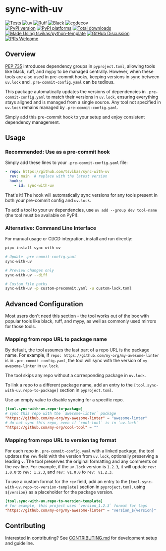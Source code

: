 # sync-with-uv

[![Tests][tests-badge]][tests-link]
[![uv][uv-badge]][uv-link]
[![Ruff][ruff-badge]][ruff-link]
[![Black][black-badge]][black-link]
[![codecov][codecov-badge]][codecov-link]
\
[![PyPI version][pypi-version-badge]][pypi-link]
[![PyPI platforms][pypi-platforms-badge]][pypi-link]
[![Total downloads][pepy-badge]][pepy-link]
\
[![Made Using tsvikas/python-template][template-badge]][template-link]
[![GitHub Discussion][github-discussions-badge]][github-discussions-link]
[![PRs Welcome][prs-welcome-badge]][prs-welcome-link]

## Overview

[PEP 735](https://peps.python.org/pep-0735/) introduces dependency groups in `pyproject.toml`,
allowing tools like black, ruff, and mypy to be managed centrally.
However, when these tools are also used in pre-commit hooks,
keeping versions in sync between `uv.lock` and `.pre-commit-config.yaml` can be tedious.

This package automatically updates the versions of dependencies in `.pre-commit-config.yaml` to match their versions in `uv.lock`,
ensuring everything stays aligned and is managed from a single source.
Any tool not specified in `uv.lock` remains managed by `.pre-commit-config.yaml`.

Simply add this pre-commit hook to your setup and enjoy consistent dependency management.

## Usage

### Recommended: Use as a pre-commit hook

Simply add these lines to your `.pre-commit-config.yaml` file:

```yaml
- repo: https://github.com/tsvikas/sync-with-uv
  rev: main  # replace with the latest version
  hooks:
    - id: sync-with-uv
```

That's it! The hook will automatically sync versions for any tools present in both your pre-commit config and `uv.lock`.

To add a tool to your uv dependencies, use `uv add --group dev tool-name` (the tool must be available on PyPI).

### Alternative: Command Line Interface

For manual usage or CI/CD integration, install and run directly:

```bash
pipx install sync-with-uv

# Update .pre-commit-config.yaml
sync-with-uv

# Preview changes only
sync-with-uv --diff

# Custom file paths
sync-with-uv -p custom-precommit.yaml -u custom-lock.toml
```

## Advanced Configuration

Most users don't need this section -
the tool works out of the box with popular tools like black, ruff, and mypy,
as well as commonly used mirrors for those tools.

### Mapping from repo URL to package name

By default, the tool assumes the last part of a repo URL is the package name.
For example, if `repo: https://github.com/my-org/my-awesome-linter` is in `.pre-commit-config.yaml`,
the tool will sync with the version of `my-awesome-linter` in `uv.lock`.

The tool skips any repo without a corresponding package in `uv.lock`.

To link a repo to a different package name,
add an entry to the `[tool.sync-with-uv.repo-to-package]` section in `pyproject.toml`.

Use an empty value to disable syncing for a specific repo.

```toml
[tool.sync-with-uv.repo-to-package]
# sync this repo with the `awesome-linter` package
"https://github.com/my-org/my-awesome-linter" = "awesome-linter"
# do not sync this repo, even if `cool-tool` is in `uv.lock`
"https://github.com/my-org/cool-tool" = ""
```

### Mapping from repo URL to version tag format

For each repo in `.pre-commit-config.yaml` with a linked package,
the tool updates the `rev` field with the version from `uv.lock`, optionally preserving a leading `v`.
The tool preserves the original formatting and any comments on the `rev` line.
For example, if the `uv.lock` version is `1.2.3`,
it will update `rev: 1.0.0` to `rev: 1.2.3`,
and `rev: v1.0.0` to `rev: v1.2.3`.

To use a custom format for the `rev` field,
add an entry to the `[tool.sync-with-uv.repo-to-version-template]` section in `pyproject.toml`,
using `${version}` as a placeholder for the package version.

```toml
[tool.sync-with-uv.repo-to-version-template]
# for example, this project uses `version_1.2.3` format for tags
"https://github.com/my-org/my-awesome-linter" = "version_${version}"
```

## Contributing

Interested in contributing?
See [CONTRIBUTING.md](CONTRIBUTING.md) for development setup and guideline.

[black-badge]: https://img.shields.io/badge/code%20style-black-000000.svg
[black-link]: https://github.com/psf/black
[codecov-badge]: https://codecov.io/gh/tsvikas/sync-with-uv/graph/badge.svg
[codecov-link]: https://codecov.io/gh/tsvikas/sync-with-uv
[github-discussions-badge]: https://img.shields.io/static/v1?label=Discussions&message=Ask&color=blue&logo=github
[github-discussions-link]: https://github.com/tsvikas/sync-with-uv/discussions
[pepy-badge]: https://img.shields.io/pepy/dt/sync-with-uv
[pepy-link]: https://pepy.tech/project/sync-with-uv
[prs-welcome-badge]: https://img.shields.io/badge/PRs-welcome-brightgreen.svg
[prs-welcome-link]: https://opensource.guide/how-to-contribute/
[pypi-link]: https://pypi.org/project/sync-with-uv/
[pypi-platforms-badge]: https://img.shields.io/pypi/pyversions/sync-with-uv
[pypi-version-badge]: https://img.shields.io/pypi/v/sync-with-uv
[ruff-badge]: https://img.shields.io/endpoint?url=https://raw.githubusercontent.com/astral-sh/ruff/main/assets/badge/v2.json
[ruff-link]: https://github.com/astral-sh/ruff
[template-badge]: https://img.shields.io/badge/%F0%9F%9A%80_Made_Using-tsvikas%2Fpython--template-gold
[template-link]: https://github.com/tsvikas/python-template
[tests-badge]: https://github.com/tsvikas/sync-with-uv/actions/workflows/ci.yml/badge.svg
[tests-link]: https://github.com/tsvikas/sync-with-uv/actions/workflows/ci.yml
[uv-badge]: https://img.shields.io/endpoint?url=https://raw.githubusercontent.com/astral-sh/uv/main/assets/badge/v0.json
[uv-link]: https://github.com/astral-sh/uv
